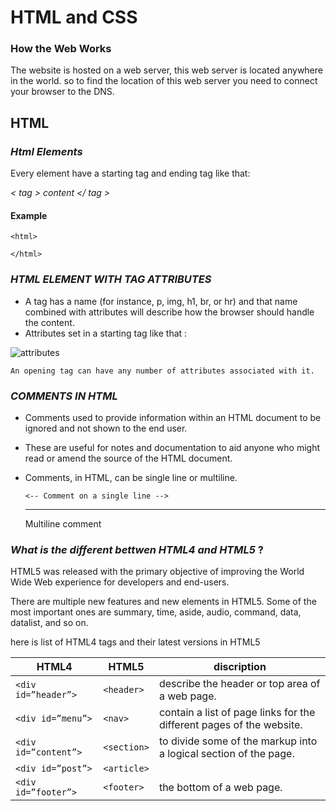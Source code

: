 # HTML and CSS 

### How the Web Works

The website is hosted on a web server, this web server is located anywhere in the world. so to find the location of this web server you need to connect your browser to the DNS.

## HTML
### _Html Elements_

Every element have a starting tag and ending tag like that:

*< tag > content  </ tag >*
#### Example 

~~~ 
<html> 

</html>
~~~

### _HTML ELEMENT WITH TAG ATTRIBUTES_

- A tag has a name (for instance, p, img, h1, br, or hr) and that name combined with attributes will describe how the browser should handle the content.
- Attributes set in a starting tag like that :

![attributes](https://www.computerhope.com/jargon/h/html-tag.gif)

    An opening tag can have any number of attributes associated with it.


### _COMMENTS IN HTML_

- Comments used  to provide information within an HTML document to be ignored and not shown to the end user.
- These are useful for notes and documentation to aid anyone who might read or amend the source of the HTML document. 
- Comments, in HTML, can be single line or multiline. 

      <-- Comment on a single line -->
     -----------------
     Multiline comment
      <!--
         This comment is over multiple lines.
             Comments can be used to inform 
                 and for detailed documentation.
      -->


### _What is the different bettwen HTML4 and HTML5_ ?

HTML5 was released with the primary objective of improving the World Wide Web experience for developers and end-users.

There are multiple new features and new elements in HTML5. Some of the most important ones are summary, time, aside, audio, command, data, datalist, and so on.

here is list of  HTML4 tags and their latest versions in HTML5


| HTML4                      |     HTML5                        | discription                                                                |
|----------------------------|----------------------------------|----------------------------------------------------------------------------|
|  `<div id=”header”>`       |           `<header>`             |  describe the header or top area of a web page.                            |
| `<div id=”menu”>`          |              `<nav>`             | contain a list of page links for the different pages of the website.       |
|`<div id=”content”>`        |              `<section>`         |to divide some of the markup into a logical section of the page.            |
| `<div id=”post”>`          |              `<article>`         |                                                                            |
|`<div id=”footer”>`         |             `<footer>`           |  the bottom of a web page.                                                 |

